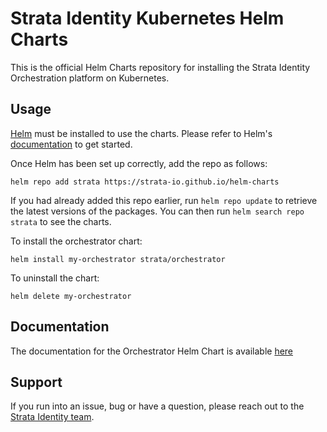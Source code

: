 # Strata Identity Kubernetes Helm Charts

This is the official Helm Charts repository for installing the Strata Identity 
Orchestration platform on Kubernetes.

## Usage

[Helm](https://helm.sh) must be installed to use the charts.  Please refer to
Helm's [documentation](https://helm.sh/docs) to get started.

Once Helm has been set up correctly, add the repo as follows:

    helm repo add strata https://strata-io.github.io/helm-charts

If you had already added this repo earlier, run `helm repo update` to retrieve
the latest versions of the packages.  You can then run `helm search repo
strata` to see the charts.

To install the orchestrator chart:

    helm install my-orchestrator strata/orchestrator

To uninstall the chart:

    helm delete my-orchestrator

## Documentation
The documentation for the Orchestrator Helm Chart is available [here](https://github.com/strata-io/helm-charts/charts/orchestrator/README.md)

## Support
If you run into an issue, bug or have a question, please reach out to the [Strata Identity team](https://www.strata.io/company/contact/).
